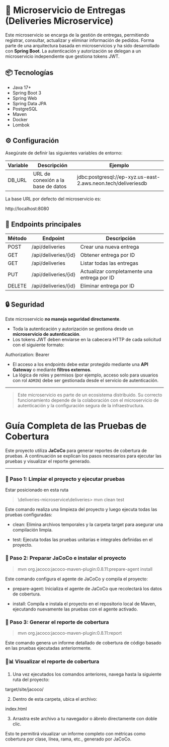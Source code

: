 # 🚚 Microservicio de Entregas (Deliveries Microservice)

Este microservicio se encarga de la gestión de entregas, permitiendo registrar, consultar, actualizar y eliminar información de pedidos. Forma parte de una arquitectura basada en microservicios y ha sido desarrollado con **Spring Boot**. La autenticación y autorización se delegan a un microservicio independiente que gestiona tokens JWT.

## 📦 Tecnologías

- Java 17+
- Spring Boot 3
- Spring Web
- Spring Data JPA
- PostgreSQL
- Maven
- Docker
- Lombok

## ⚙️ Configuración

Asegúrate de definir las siguientes variables de entorno:

| Variable  | Descripción                            | Ejemplo                                                          |
|-----------|----------------------------------------|------------------------------------------------------------------|
| DB_URL    | URL de conexión a la base de datos     | jdbc:postgresql://ep-xyz.us-east-2.aws.neon.tech/deliveriesdb    |

La base URL por defecto del microservicio es:

http://localhost:8080  


## 🚀 Endpoints principales

| Método | Endpoint               | Descripción                                   |
|--------|------------------------|-----------------------------------------------|
| POST   | /api/deliveries        | Crear una nueva entrega                        |
| GET    | /api/deliveries/{id}   | Obtener entrega por ID                         |
| GET    | /api/deliveries        | Listar todas las entregas                      |
| PUT    | /api/deliveries/{id}   | Actualizar completamente una entrega por ID    |
| DELETE | /api/deliveries/{id}   | Eliminar entrega por ID                        |

## 🔒 Seguridad

Este microservicio **no maneja seguridad directamente**.

- Toda la autenticación y autorización se gestiona desde un **microservicio de autenticación**.
- Los tokens JWT deben enviarse en la cabecera HTTP de cada solicitud con el siguiente formato:

Authorization: Bearer <token>  

- El acceso a los endpoints debe estar protegido mediante una **API Gateway** o mediante **filtros externos**.
- La lógica de roles y permisos (por ejemplo, acceso solo para usuarios con rol `ADMIN`) debe ser gestionada desde el servicio de autenticación.

---

> Este microservicio es parte de un ecosistema distribuido. Su correcto funcionamiento depende de la colaboración con el microservicio de autenticación y la configuración segura de la infraestructura.

# Guía Completa de las  Pruebas  de Cobertura

Este proyecto utiliza **JaCoCo** para generar reportes de cobertura de pruebas. A continuación
se explican los pasos necesarios para ejecutar las pruebas y visualizar el reporte generado.

---

### 🔹 Paso 1: Limpiar el proyecto y ejecutar pruebas
Estar posicionado en esta ruta
>\deliveries-microservice\deliveries>
> mvn clean test

Este comando realiza una limpieza del proyecto y luego ejecuta todas las pruebas configuradas:

- clean: Elimina archivos temporales y la carpeta target para asegurar una compilación limpia.

- test: Ejecuta todas las pruebas unitarias e integrales definidas en el proyecto.

### 🔹  Paso 2: Preparar JaCoCo e instalar el proyecto

> mvn org.jacoco:jacoco-maven-plugin:0.8.11:prepare-agent install

Este comando configura el agente de JaCoCo y compila el proyecto:

- prepare-agent: Inicializa el agente de JaCoCo que recolectará los datos de cobertura.

- install: Compila e instala el proyecto en el repositorio local de Maven,
  ejecutando nuevamente las pruebas con el agente activado.

### 🔹 Paso 3: Generar el reporte de cobertura
> mvn org.jacoco:jacoco-maven-plugin:0.8.11:report

Este comando genera un informe detallado de cobertura de código basado en las pruebas ejecutadas anteriormente.

### 🔹📊 Visualizar el reporte de cobertura

1. Una vez ejecutados los comandos anteriores, navega hasta la
   siguiente ruta del proyecto:

target/site/jacoco/

2. Dentro de esta carpeta, ubica el archivo:

index.html

3. Arrastra este archivo a tu navegador o ábrelo directamente con doble clic.

Esto te permitirá visualizar un informe completo con métricas como cobertura por clase,
línea, rama, etc., generado por JaCoCo.
